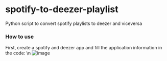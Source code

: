 # spotify-to-deezer-playlist
Python script to convert spotify playlists to deezer and viceversa

### How to use
First, create a spotify and deezer app and fill the application information in the code: \n
![image](https://user-images.githubusercontent.com/64108298/215152187-35f20ebc-2484-4fcb-b382-890aebc6f02a.png)
